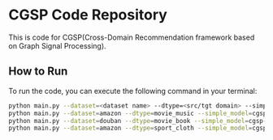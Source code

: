 # CGSP Code Repository

This is code for CGSP(Cross-Domain Recommendation framework based on Graph Signal Processing).


## How to Run
To run the code, you can execute the following command in your terminal:

```bash
python main.py --dataset=<dataset name> --dtype=<src/tgt domain> --simple_model=<model name> --a=<alpha>
python main.py --dataset=amazon --dtype=movie_music --simple_model=cgsp-io --a=0.85
python main.py --dataset=douban --dtype=movie_book --simple_model=cgsp-oa --a=0.85
python main.py --dataset=amazon --dtype=sport_cloth --simple_model=cgsp-ua --a=0.85
